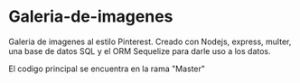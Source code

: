 # Galeria-de-imagenes

Galeria de imagenes al estilo Pinterest. Creado con Nodejs, express, multer, una base de datos SQL y el ORM Sequelize para darle uso a los datos.

El codigo principal se encuentra en la rama "Master"
